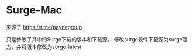 # Surge-Mac

来源于 https://t.me/paynegroup

只是修改了其中的Surge下载的版本和下载源。
修改surge软件下载源为surge官方，并将版本修改为surge-latest

